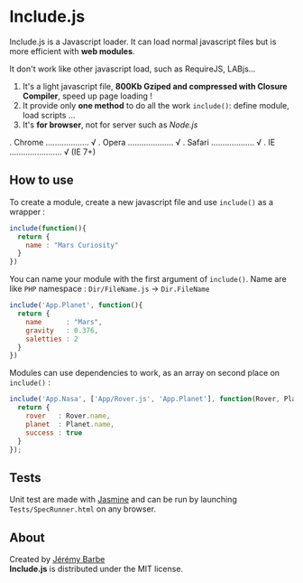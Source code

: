 # Include.js

Include.js is a Javascript loader. It can load normal javascript files but is more efficient with **web modules**.

It don't work like other javascript load, such as RequireJS, LABjs...

1. It's a light javascript file, **800Kb Gziped and compressed with Closure Compiler**, speed up page loading !
2. It provide only **one method** to do all the work `include()`: define module, load scripts …
3. It's **for browser**, not for server such as *Node.js*

. Chrome ................... √
. Opera .................... √
. Safari ................... √
. IE ....................... √ (IE 7+)

## How to use

To create a module, create a new javascript file and use `include()` as a wrapper :

```javascript
include(function(){
  return {
    name : "Mars Curiosity"
  }
})
```

You can name your module with the first argument of `include()`.  Name are like `PHP` namespace : `Dir/FileName.js` -> `Dir.FileName`

```javascript
include('App.Planet', function(){
  return {
    name      : "Mars",
    gravity   : 0.376,
    saletties : 2
  }
})
```

Modules can use dependencies to work, as an array on second place on `include()` :

```javascript
include('App.Nasa', ['App/Rover.js', 'App.Planet'], function(Rover, Planet){
  return {
    rover   : Rover.name,
    planet  : Planet.name,
    success : true 
  }
});
```

## Tests

Unit test are made with [Jasmine](http://pivotal.github.com/jasmine/) and can be run by launching `Tests/SpecRunner.html` on any browser.


## About

Created by [Jérémy Barbe](htt://www.shwaark.com)  
**Include.js** is distributed under the MIT license.